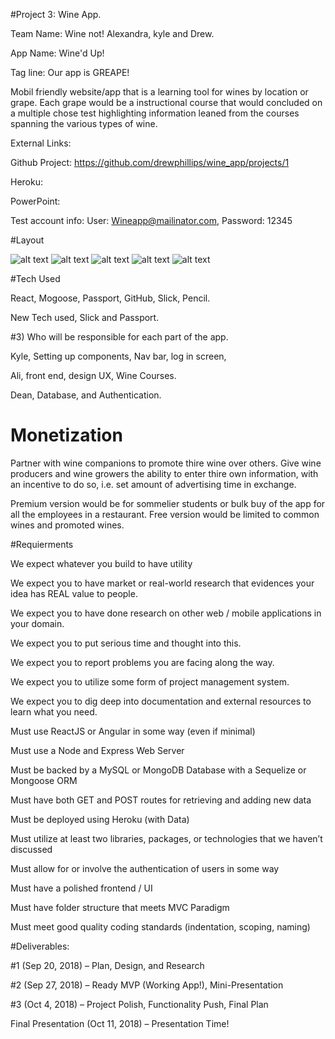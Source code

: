 #Project 3: Wine App.

Team Name: Wine not! Alexandra, kyle and Drew.

App Name: Wine'd Up!

Tag line: Our app is GREAPE!

Mobil friendly website/app that is a learning tool for wines by location or grape. Each grape would be a instructional course that would concluded on a multiple chose test highlighting information leaned from the courses spanning the various types of wine. 

External Links:

Github Project: https://github.com/drewphillips/wine_app/projects/1

Heroku: 

PowerPoint:

Test account info:
User: Wineapp@mailinator.com,
Password: 12345

#Layout

![alt text](https://github.com/drewphillips/wine_app/blob/master/supplemental/IMG_20180913_212435.jpg)
![alt text](https://github.com/drewphillips/wine_app/blob/master/supplemental/login.png)
![alt text](https://github.com/drewphillips/wine_app/blob/master/supplemental/main%20nav.png)
![alt text](https://github.com/drewphillips/wine_app/blob/master/supplemental/grape%20categories.png)
![alt text](https://github.com/drewphillips/wine_app/blob/master/supplemental/courses.png)



#Tech Used

React, Mogoose, Passport, GitHub, Slick, Pencil.

New Tech used, Slick and Passport.

#3) Who will be responsible for each part of the app.

Kyle, Setting up components, Nav bar, log in screen,

Ali, front end, design UX, Wine Courses.

Dean, Database, and Authentication. 

#   Monetization

Partner with wine companions to promote thire wine over others. Give wine producers and wine growers the ability to enter thire own information, with an incentive to do so, i.e. set amount of advertising time in exchange. 

Premium version would be for sommelier students or bulk buy of the app for all the employees in a restaurant. Free version would be limited to common wines and promoted wines. 

#Requierments

We expect whatever you build to have utility

We expect you to have market or real-world research that evidences your idea has REAL value to people. 

We expect you to have done research on other web / mobile applications in your domain. 

We expect you to put serious time and thought into this. 

We expect you to report problems you are facing along the way.

We expect you to utilize some form of project management system.

We expect you to dig deep into documentation and external resources to learn what you need. 

Must use ReactJS or Angular in some way (even if minimal)

Must use a Node and Express Web Server

Must be backed by a MySQL or MongoDB Database with a Sequelize or Mongoose ORM  

Must have both GET and POST routes for retrieving and adding new data

Must be deployed using Heroku (with Data)

Must utilize at least two libraries, packages, or technologies that we haven’t discussed

Must allow for or involve the authentication of users in some way

Must have a polished frontend / UI 

Must have folder structure that meets MVC Paradigm

Must meet good quality coding standards (indentation, scoping, naming)


#Deliverables: 

#1 (Sep 20, 2018) – Plan, Design, and Research

#2 (Sep 27, 2018) – Ready MVP (Working App!), Mini-Presentation

#3 (Oct 4, 2018) – Project Polish, Functionality Push, Final Plan 

Final Presentation (Oct 11, 2018) – Presentation Time!
